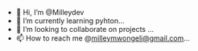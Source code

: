 - 👋 Hi, I’m @Milleydev
- 🌱 I’m currently learning pyhton...
- 💞️ I’m looking to collaborate on projects ...
- 📫 How to reach me @milleymwongeli@gmail.com...

<!---
Milleydev/Milleydev is a ✨ special ✨ repository because its `README.md` (this file) appears on your GitHub profile.
You can click the Preview link to take a look at your changes.
--->
